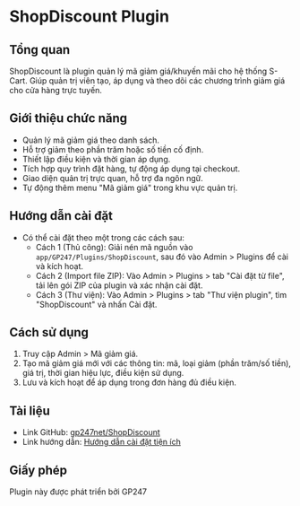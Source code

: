 # ShopDiscount Plugin

## Tổng quan
ShopDiscount là plugin quản lý mã giảm giá/khuyến mãi cho hệ thống S-Cart. Giúp quản trị viên tạo, áp dụng và theo dõi các chương trình giảm giá cho cửa hàng trực tuyến.

## Giới thiệu chức năng
- Quản lý mã giảm giá theo danh sách.
- Hỗ trợ giảm theo phần trăm hoặc số tiền cố định.
- Thiết lập điều kiện và thời gian áp dụng.
- Tích hợp quy trình đặt hàng, tự động áp dụng tại checkout.
- Giao diện quản trị trực quan, hỗ trợ đa ngôn ngữ.
- Tự động thêm menu "Mã giảm giá" trong khu vực quản trị.

## Hướng dẫn cài đặt
- Có thể cài đặt theo một trong các cách sau:
  - Cách 1 (Thủ công): Giải nén mã nguồn vào `app/GP247/Plugins/ShopDiscount`, sau đó vào Admin > Plugins để cài và kích hoạt.
  - Cách 2 (Import file ZIP): Vào Admin > Plugins > tab "Cài đặt từ file", tải lên gói ZIP của plugin và xác nhận cài đặt.
  - Cách 3 (Thư viện): Vào Admin > Plugins > tab "Thư viện plugin", tìm "ShopDiscount" và nhấn Cài đặt.

## Cách sử dụng
1. Truy cập Admin > Mã giảm giá.
2. Tạo mã giảm giá mới với các thông tin: mã, loại giảm (phần trăm/số tiền), giá trị, thời gian hiệu lực, điều kiện sử dụng.
3. Lưu và kích hoạt để áp dụng trong đơn hàng đủ điều kiện.

## Tài liệu
- Link GitHub: [gp247net/ShopDiscount](https://github.com/gp247net/ShopDiscount)
- Link hướng dẫn: [Hướng dẫn cài đặt tiện ích](https://gp247.net/vi/docs/user-guide-extension/guide-to-installing-the-extension.html)

## Giấy phép
Plugin này được phát triển bởi GP247